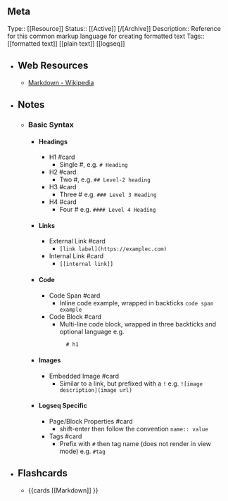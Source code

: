 ## Meta
Type:: [[Resource]]
Status:: [[Active]] [/[Archive]]
Description:: Reference for this common markup language for creating formatted text
Tags:: [[formatted text]] [[plain text]] [[logseq]]
- ## Web Resources
	- [Markdown - Wikipedia](https://en.wikipedia.org/wiki/Markdown)
- ## Notes
	- ### Basic Syntax
		- #### Headings
			- H1 #card
				- Single #, e.g. `# Heading`
			- H2 #card
				- Two #, e.g. `## Level-2 heading`
			- H3 #card
				- Three # e.g. `### Level 3 Heading`
			- H4 #card
				- Four # e.g. `#### Level 4 Heading`
		- #### Links
			- External Link #card
				- `[link label](https://examplec.com)`
			- Internal Link #card
				- `[[internal link]]`
		- #### Code
			- Code Span #card
				- Inline code example, wrapped in backticks `code span example`
			- Code Block #card
				- Multi-line code block, wrapped in three backticks and optional language e.g. 
				  ```markdown
				  	# h1
				  ```
		- #### Images
			- Embedded Image #card
				- Similar to a link, but prefixed with a `!` e.g. `![image description](image url)`
		- #### Logseq Specific
			- Page/Block Properties #card
				- shift-enter then follow the convention `name:: value`
			- Tags #card
				- Prefix with `#` then tag name (does not render in view mode) e.g. `#tag`
- ## Flashcards
	- {{cards [[Markdown]] }}